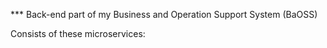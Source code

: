 *** Back-end part of my Business and Operation Support System (BaOSS)

Consists of these microservices:
